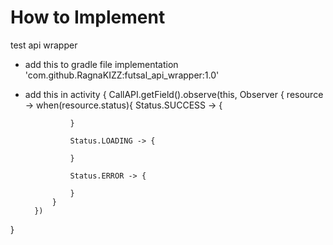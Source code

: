 # How to Implement
test api wrapper

- add this to gradle file
implementation 'com.github.RagnaKIZZ:futsal_api_wrapper:1.0'

- add this in activity
{
 CallAPI.getField().observe(this, Observer { resource ->
            when(resource.status){
                Status.SUCCESS -> {
         
                }

                Status.LOADING -> {
                  
                }

                Status.ERROR -> {
                  
                }
            }
        })

}
